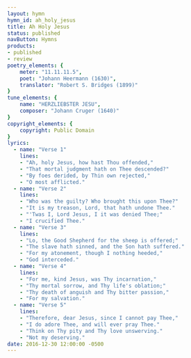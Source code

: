 ```yaml
---
layout: hymn
hymn_id: ah_holy_jesus
title: Ah Holy Jesus
status: published
navButton: Hymns
products:
- published
- review
poetry_elements: {
    meter: "11.11.11.5",
    poet: "Johann Heermann (1630)",
    translator: "Robert S. Bridges (1899)"
}
tune_elements: {
    name: "HERZLIEBSTER JESU",
    composer: "Johann Cruger (1640)"
}
copyright_elements: {
    copyright: Public Domain
}
lyrics:
  - name: "Verse 1"
    lines:
    - "Ah, holy Jesus, how hast Thou offended,"
    - "That mortal judgment hath on Thee descended?"
    - "By foes derided, by Thin own rejected,"
    - "O most afflicted."
  - name: "Verse 2"
    lines:
    - "Who was the guilty? Who brought this upon Thee?"
    - "It is my treason, Lord, that hath undone Thee."
    - "'Twas I, Lord Jesus, I it was denied Thee;"
    - "I crucified Thee."
  - name: "Verse 3"
    lines:
    - "Lo, the Good Shepherd for the sheep is offered;"
    - "The slave hath sinned, and the Son hath suffered."
    - "For my atonement, though I nothing heeded,"
    - "God interceded."
  - name: "Verse 4"
    lines:
    - "For me, kind Jesus, was Thy incarnation,"
    - "Thy mortal sorrow, and Thy life's oblation;"
    - "Thy death of anguish and Thy bitter passion,"
    - "For my salvation."
  - name: "Verse 5"
    lines:
    - "Therefore, dear Jesus, since I cannot pay Thee,"
    - "I do adore Thee, and will ever pray Thee."
    - "Think on Thy pity and Thy love unswerving."
    - "Not my deserving."
date: 2016-12-30 12:00:00 -0500
---
```

